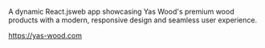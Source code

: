 A dynamic React.jsweb app showcasing Yas Wood's premium wood products with a modern, responsive design and seamless user experience.

https://yas-wood.com
